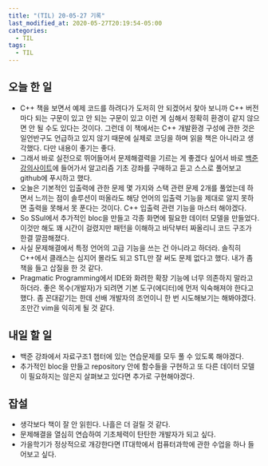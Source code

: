 ```yaml
---
title: "(TIL) 20-05-27 기록"
last_modified_at: 2020-05-27T20:19:54-05:00
categories:
  - TIL
tags:
  - TIL
---
```


## 오늘 한 일

- C++ 책을 보면서 예제 코드를 하려다가 도저히 안 되겠어서 찾아 보니까 C++ 버전마다 되는 구문이 있고 안 되는 구문이 있고 이런 게 심해서 정확히 환경이 같지 않으면 안 될 수도 있다는 것이다. 그런데 이 책에서는 C++ 개발환경 구성에 관한 것은 일언반구도 언급하고 있지 않기 때문에 실제로 코딩을 하며 읽을 책은 아니라고 생각했다. 다만 내용이 좋기는 좋다.
- 그래서 바로 실전으로 뛰어들어서 문제해결력을 기르는 게 좋겠다 싶어서 바로 [백준 강의사이트](https://code.plus)에 들어가서 알고리즘 기초 강좌를 구매하고 듣고 스스로 풀어보고 github에 푸시하고 했다.
- 오늘은 기본적인 입출력에 관한 문제 몇 가지와 스택 관련 문제 2개를 풀었는데 하면서 느끼는 점이 솔루션이 떠올라도 해당 언어의 입출력 기능을 제대로 알지 못하면 출력을 못해서 못 푼다는 것이다. C++ 입출력 관련 기능을 마스터 해야겠다.
- So SSul에서 추가적인 bloc을 만들고 각종 화면에 필요한 데이터 모델을 만들었다. 이것만 해도 꽤 시간이 걸렸지만 패턴을 이해하고 바닥부터 짜올리니 코드 구조가 한결 깔끔해졌다.
- 사실 문제해결에서 특정 언어의 고급 기능을 쓰는 건 아니라고 하더라. 솔직히 C++에서 클래스는 심지어 몰라도 되고 STL만 잘 써도 문제 없다고 했다. 내가 좀 책을 들고 삽질을 한 것 같다.
- Pragmatic Programming에서 IDE와 화려한 확장 기능에 너무 의존하지 말라고 하더라. 좋은 목수(개발자)가 되려면 기본 도구(에디터)에 먼저 익숙해져야 한다고 했다. 좀 꼰대같기는 한데 선배 개발자의 조언이니 한 번 시도해보기는 해봐야겠다. 조만간 vim을 익히게 될 것 같다.

## 내일 할 일

- 백준 강좌에서 자료구조1 챕터에 있는 연습문제를 모두 풀 수 있도록 해야겠다.
- 추가적인 bloc을 만들고 repository 안에 함수들을 구현하고 또 다른 데이터 모델이 필요하지는 않은지 살펴보고 있다면 추가로 구현해야겠다.

## 잡설

- 생각보다 책이 잘 안 읽힌다. 나흘은 더 걸릴 것 같다.
- 문제해결을 열심히 연습하여 기초체력이 탄탄한 개발자가 되고 싶다.
- 가을학기가 정상적으로 개강한다면 IT대학에서 컴퓨터과학에 관한 수업을 하나 들어보고 싶다.
